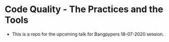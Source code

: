 # Code Quality - The Practices and the Tools

- This is a repo for the upcoming talk for Bangpypers 18-07-2020 session.


